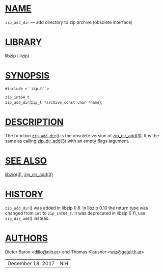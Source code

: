 # [NAME](#NAME)

`zip_add_dir` — add directory to zip archive (obsolete interface)

# [LIBRARY](#LIBRARY)

libzip (-lzip)

# [SYNOPSIS](#SYNOPSIS)

`#include <``zip.h``>`

`zip_int64_t`  
`zip_add_dir`(`zip_t *archive`, `const char *name`);

# [DESCRIPTION](#DESCRIPTION)

The function [`zip_add_dir`](#zip_add_dir)() is the obsolete version of
[zip_dir_add(3)](zip_dir_add.md). It is the same as calling
[zip_dir_add(3)](zip_dir_add.md) with an empty flags argument.

# [SEE ALSO](#SEE_ALSO)

[libzip(3)](libzip.md), [zip_dir_add(3)](zip_dir_add.md)

# [HISTORY](#HISTORY)

`zip_add_dir`() was added in libzip 0.8. In libzip 0.10 the return type
was changed from `int` to `zip_int64_t`. It was deprecated in libzip
0.11, use `zip_dir_add`() instead.

# [AUTHORS](#AUTHORS)

Dieter Baron \<[dillo@nih.at](mailto:dillo@nih.at)\> and Thomas Klausner
\<[wiz@gatalith.at](mailto:wiz@gatalith.at)\>

|                   |     |
|-------------------|-----|
| December 18, 2017 | NiH |
